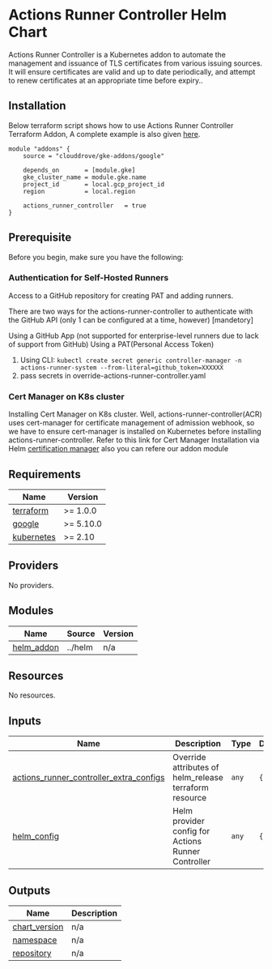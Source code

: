 # Actions Runner Controller Helm Chart

Actions Runner Controller is a Kubernetes addon to automate the management and issuance of TLS certificates from various issuing sources.
It will ensure certificates are valid and up to date periodically, and attempt to renew certificates at an appropriate time before expiry..

## Installation
Below terraform script shows how to use Actions Runner Controller Terraform Addon, A complete example is also given [here](https://github.com/clouddrove/terraform-google-gke-addons/blob/master/_examples/complete/main.tf).
```hcl
module "addons" {
    source = "clouddrove/gke-addons/google"

    depends_on       = [module.gke]
    gke_cluster_name = module.gke.name
    project_id       = local.gcp_project_id
    region           = local.region

    actions_runner_controller   = true
}
```
## Prerequisite

Before you begin, make sure you have the following:

### Authentication for Self-Hosted Runners
Access to a GitHub repository for creating PAT and adding runners.

There are two ways for the actions-runner-controller to authenticate with the GitHub API (only 1 can be configured at a time, however) [mandetory]

Using a GitHub App (not supported for enterprise-level runners due to lack of support from GitHub)
Using a PAT(Personal Access Token) 
1. Using CLI:
   `kubectl create secret generic controller-manager -n actions-runner-system --from-literal=github_token=XXXXXX` 
2. pass secrets in override-actions-runner-controller.yaml
### Cert Manager on K8s cluster
Installing Cert Manager on K8s cluster.
Well, actions-runner-controller(ACR) uses cert-manager for certificate management of admission webhook, so we have to ensure cert-manager is installed on Kubernetes before installing actions-runner-controller.
Refer to this link for Cert Manager Installation via Helm [certification manager](https://artifacthub.io/packages/helm/cert-manager/cert-manager) also you can refere our addon module

<!-- BEGINNING OF PRE-COMMIT-TERRAFORM DOCS HOOK -->
## Requirements

| Name | Version |
|------|---------|
| <a name="requirement_terraform"></a> [terraform](#requirement\_terraform) | >= 1.0.0 |
| <a name="requirement_google"></a> [google](#requirement\_google) | >= 5.10.0 |
| <a name="requirement_kubernetes"></a> [kubernetes](#requirement\_kubernetes) | >= 2.10 |

## Providers

No providers.

## Modules

| Name | Source | Version |
|------|--------|---------|
| <a name="module_helm_addon"></a> [helm\_addon](#module\_helm\_addon) | ../helm | n/a |

## Resources

No resources.

## Inputs

| Name | Description | Type | Default | Required |
|------|-------------|------|---------|:--------:|
| <a name="input_actions_runner_controller_extra_configs"></a> [actions\_runner\_controller\_extra\_configs](#input\_actions\_runner\_controller\_extra\_configs) | Override attributes of helm\_release terraform resource | `any` | `{}` | no |
| <a name="input_helm_config"></a> [helm\_config](#input\_helm\_config) | Helm provider config for Actions Runner Controller | `any` | `{}` | no |

## Outputs

| Name | Description |
|------|-------------|
| <a name="output_chart_version"></a> [chart\_version](#output\_chart\_version) | n/a |
| <a name="output_namespace"></a> [namespace](#output\_namespace) | n/a |
| <a name="output_repository"></a> [repository](#output\_repository) | n/a |
<!-- END OF PRE-COMMIT-TERRAFORM DOCS HOOK -->
